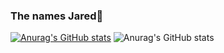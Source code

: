 ### The names Jared🤝

[![Anurag's GitHub stats](https://github-readme-stats.vercel.app/api?username=EgirlAddiction)](https://github.com/anuraghazra/github-readme-stats)
![Anurag's GitHub stats](https://github-readme-stats.vercel.app/api?username=EgirlAddiction&show_icons=true&theme=radical)

